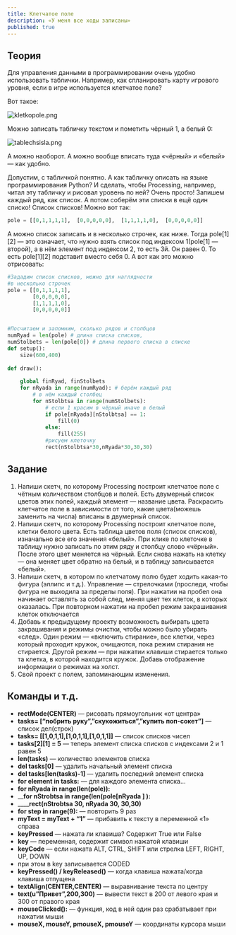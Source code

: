 ```yaml
---
title: Клетчатое поле
description: «У меня все ходы записаны»
published: true
---
```

## Теория

Для управления данными в программировании очень удобно использовать таблички. Например, как спланировать карту игрового уровня, если в игре используется клетчатое поле?

Вот такое:

![kletkopole.png]({{site.baseurl}}/lessons/processing/kletkopole.png)

Можно записать табличку текстом и пометить чёрный 1, а белый 0:

![tablechsisla.png]({{site.baseurl}}/lessons/processing/tablechsisla.png)

А можно наоборот. А можно вообще вписать туда «чёрный» и «белый» — как удобно.

Допустим, с табличкой понятно. А как табличку описать на языке программирования  Python? И сделать, чтобы Processing, например, читал эту табличку и рисовал уровень по ней? Очень просто! Запишем каждый ряд, как список. А потом соберём эти списки в ещё один списко! Список списков! Можно вот так:

```python
pole = [[0,1,1,1,1],  [0,0,0,0,0],  [1,1,1,1,0],  [0,0,0,0,0]]
```

А можно список записать и в несколько строчек, как ниже. Тогда pole[1][2] — это означает, что нужно взять список под индексом 1(pole[1] — второй), а в нём элемент под индексом 2, то есть 3й. Он равен 0. То есть pole[1][2] подставит вместо себя 0. А вот как это можно отрисовать:

```python
#Зададим список списков, можно для наглядности
#в несколько строчек
pole = [[0,1,1,1,1],
        [0,0,0,0,0],
        [1,1,1,1,0],
        [0,0,0,0,0]]


#Посчитаем и запомним, сколько рядов и столбцов
numRyad = len(pole) # длина списка списков,
numStolbets = len(pole[0]) # длина первого списка в списке
def setup():
    size(600,400)
    
def draw():
    
    global finRyad, finStolbets
    for nRyada in range(numRyad): # берём каждый ряд
        # в нём каждый столбец
        for nStolbtsa in range(numStolbets):
            # если 1 красим в чёрный иначе в белый
            if pole[nRyada][nStolbtsa] == 1:
                fill(0)
            else:
                fill(255)
            #рисуем клеточку
            rect(nStolbtsa*30,nRyada*30,30,30)

```

## Задание

1. Напиши скетч, по которому Processing построит клетчатое поле с чётным количеством столбцов и полей. Есть двумерный список цветов этих полей, каждый элемент — название цвета. Раскрасить клетчатое поле в зависимости от того, какие цвета(можешь заменить на числа) вписаны в двумерный список.
2. Напиши скетч, по которому Processing построит клетчатое поле, клетки белого цвета. Есть таблица цветов поля (список списков), изначально все его значения «белый». При клике по клеточке в таблицу нужно записать по этим ряду и столбцу слово «чёрный». После этого цвет меняется на чёрный. Если снова нажать на клетку — она меняет цвет обратно на белый, и в таблицу записывается «белый».
4. Напиши скетч, в котором по клетчатому полю будет ходить какая-то фигура (эллипс и т.д.). Управление — стрелочками (проследи, чтобы фигура не выходила за пределы поля). При нажатии на пробел она начинает оставлять за собой след, меняя цвет тех клеток, в которых оказалась. При повторном нажатии на пробел режим закрашивания клеток отключается
5. Добавь к предыдущему проекту возможность выбирать цвета закрашивания и  режимы очистки, чтобы можно было убирать «след». Один режим — «включить стирание», все клетки, через который проходит кружок, очищаются, пока режим стирания не стирается. Другой режим — при нажатии клавиши стирается только та клетка, в которой находится кружок. Добавь отображение информации о режимах на холст.
6. Свой проект с полем, запоминающим изменения.

## Команды и т.д.

- **rectMode(CENTER)** — рисовать прямоугольник «от центра»
- **tasks= \[“побрить руку”,”скукожиться”,”купить поп-сокет”\]** — список дел(строк)
- **tasks= \[\[1,0,1,1],\[1,0,1,1],\[1,0,1,1]]** — список списков чисел
- **tasks[2][1] = 5** — теперь элемент списка списков с индексами 2 и 1 равен 5
- **len(tasks)** — количество элементов списка
- **del tasks[0]** — удалить начальный элемент списка
- **del tasks[len(tasks)-1]** — удалить последний элемент списка
- **for element in tasks:** — для каждого элемента списка…
- **for nRyada in range(len(pole)):**
- __**for nStrobtsa in range(len(pole[nRyada ] ):**
- ____**rect(nStrobtsa 30, nRyada 30,    30,30)**
- **for step in range(9):** — повторить 9 раз
- **myText = myText + “1”** — прибавить к тексту в переменной «1» справа
- **keyPressed** — нажата ли клавиша? Содержит True или False
- **key** — переменная, содержит символ нажатой клавиши
- **keyCode** —  если нажата ALT, CTRL, SHIFT или стрелка LEFT, RIGHT, UP, DOWN
- при этом в key записывается CODED
- **keyPressed() / keyReleased()** — когда клавиша нажата/когда клавиша отпущена
- **textAlign(CENTER,CENTER)** — выравнивание текста по центру
- **text(u”Привет”,200,300)** — вывести текст в 200 от левого края и 300 от правого края
- **mouseClicked():** — функция, код в ней один раз срабатывает при нажатии мыши
- **mouseX, mouseY, pmouseX, pmouseY** — координаты курсора мыши









